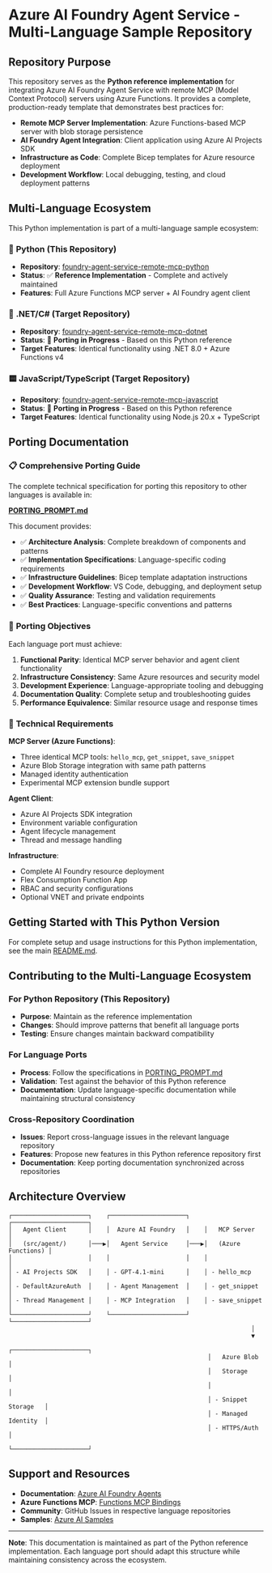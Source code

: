 # Azure AI Foundry Agent Service - Multi-Language Sample Repository

## Repository Purpose

This repository serves as the **Python reference implementation** for integrating Azure AI Foundry Agent Service with remote MCP (Model Context Protocol) servers using Azure Functions. It provides a complete, production-ready template that demonstrates best practices for:

- **Remote MCP Server Implementation**: Azure Functions-based MCP server with blob storage persistence
- **AI Foundry Agent Integration**: Client application using Azure AI Projects SDK
- **Infrastructure as Code**: Complete Bicep templates for Azure resource deployment
- **Development Workflow**: Local debugging, testing, and cloud deployment patterns

## Multi-Language Ecosystem

This Python implementation is part of a multi-language sample ecosystem:

### 🐍 **Python** (This Repository)
- **Repository**: [foundry-agent-service-remote-mcp-python](https://github.com/Azure-Samples/foundry-agent-service-remote-mcp-python)
- **Status**: ✅ **Reference Implementation** - Complete and actively maintained
- **Features**: Full Azure Functions MCP server + AI Foundry agent client

### 🔷 **.NET/C#** (Target Repository)
- **Repository**: [foundry-agent-service-remote-mcp-dotnet](https://github.com/Azure-Samples/foundry-agent-service-remote-mcp-dotnet)
- **Status**: 🚧 **Porting in Progress** - Based on this Python reference
- **Target Features**: Identical functionality using .NET 8.0 + Azure Functions v4

### 🟨 **JavaScript/TypeScript** (Target Repository)
- **Repository**: [foundry-agent-service-remote-mcp-javascript](https://github.com/Azure-Samples/foundry-agent-service-remote-mcp-javascript)
- **Status**: 🚧 **Porting in Progress** - Based on this Python reference
- **Target Features**: Identical functionality using Node.js 20.x + TypeScript

## Porting Documentation

### 📋 **Comprehensive Porting Guide**
The complete technical specification for porting this repository to other languages is available in:

**[PORTING_PROMPT.md](./PORTING_PROMPT.md)**

This document provides:
- ✅ **Architecture Analysis**: Complete breakdown of components and patterns
- ✅ **Implementation Specifications**: Language-specific coding requirements
- ✅ **Infrastructure Guidelines**: Bicep template adaptation instructions
- ✅ **Development Workflow**: VS Code, debugging, and deployment setup
- ✅ **Quality Assurance**: Testing and validation requirements
- ✅ **Best Practices**: Language-specific conventions and patterns

### 🎯 **Porting Objectives**

Each language port must achieve:

1. **Functional Parity**: Identical MCP server behavior and agent client functionality
2. **Infrastructure Consistency**: Same Azure resources and security model
3. **Development Experience**: Language-appropriate tooling and debugging
4. **Documentation Quality**: Complete setup and troubleshooting guides
5. **Performance Equivalence**: Similar resource usage and response times

### 🔧 **Technical Requirements**

**MCP Server (Azure Functions)**:
- Three identical MCP tools: `hello_mcp`, `get_snippet`, `save_snippet`
- Azure Blob Storage integration with same path patterns
- Managed identity authentication
- Experimental MCP extension bundle support

**Agent Client**:
- Azure AI Projects SDK integration
- Environment variable configuration
- Agent lifecycle management
- Thread and message handling

**Infrastructure**:
- Complete AI Foundry resource deployment
- Flex Consumption Function App
- RBAC and security configurations
- Optional VNET and private endpoints

## Getting Started with This Python Version

For complete setup and usage instructions for this Python implementation, see the main [README.md](./README.md).

## Contributing to the Multi-Language Ecosystem

### For Python Repository (This Repository)
- **Purpose**: Maintain as the reference implementation
- **Changes**: Should improve patterns that benefit all language ports
- **Testing**: Ensure changes maintain backward compatibility

### For Language Ports
- **Process**: Follow the specifications in [PORTING_PROMPT.md](./PORTING_PROMPT.md)
- **Validation**: Test against the behavior of this Python reference
- **Documentation**: Update language-specific documentation while maintaining structural consistency

### Cross-Repository Coordination
- **Issues**: Report cross-language issues in the relevant language repository
- **Features**: Propose new features in this Python reference repository first
- **Documentation**: Keep porting documentation synchronized across repositories

## Architecture Overview

```
┌─────────────────────┐    ┌─────────────────────┐    ┌─────────────────────┐
│   Agent Client      │    │  Azure AI Foundry   │    │   MCP Server        │
│   (src/agent/)      │───▶│   Agent Service     │───▶│   (Azure Functions) │
│                     │    │                     │    │                     │
│ - AI Projects SDK   │    │ - GPT-4.1-mini      │    │ - hello_mcp         │
│ - DefaultAzureAuth  │    │ - Agent Management  │    │ - get_snippet       │
│ - Thread Management │    │ - MCP Integration   │    │ - save_snippet      │
└─────────────────────┘    └─────────────────────┘    └─────────────────────┘
                                                                   │
                                                                   ▼
                                                       ┌─────────────────────┐
                                                       │   Azure Blob        │
                                                       │   Storage           │
                                                       │                     │
                                                       │ - Snippet Storage   │
                                                       │ - Managed Identity  │
                                                       │ - HTTPS/Auth        │
                                                       └─────────────────────┘
```

## Support and Resources

- **Documentation**: [Azure AI Foundry Agents](https://learn.microsoft.com/en-us/azure/ai-foundry/agents/)
- **Azure Functions MCP**: [Functions MCP Bindings](https://learn.microsoft.com/en-us/azure/azure-functions/functions-bindings-mcp)
- **Community**: GitHub Issues in respective language repositories
- **Samples**: [Azure AI Samples](https://github.com/Azure-Samples/)

---

**Note**: This documentation is maintained as part of the Python reference implementation. Each language port should adapt this structure while maintaining consistency across the ecosystem.